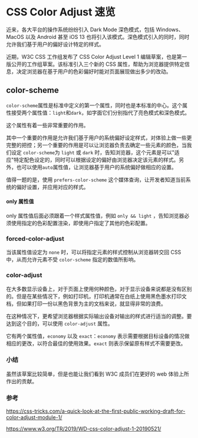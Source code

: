 # CSS Color Adjust 速览

近来，各大平台的操作系统纷纷引入 Dark Mode 深色模式，包括 Windows、MacOS 以及 Android 甚至 iOS 13 也将引入该模式。深色模式引入的同时，同时允许我们基于用户的偏好设计特定的样式。

近期，W3C CSS 工作组发布了 CSS Color Adjust Level 1 编辑草案，也是第一版公开的工作组草案。该标准引入三个新的 CSS 属性，帮助为浏览器提供特定信息，决定浏览器在基于用户的色彩偏好时能对页面展现做出多少的改动。

## color-scheme

`color-scheme`属性是标准中定义的第一个属性，同时也是本标准的中心。这个属性接受两个属性值：`light`和`dark`，如字面它们分别指代了亮色模式和深色模式。

这个属性有着一些非常重要的作用。

其中一个重要的作用是允许我们基于用户的系统偏好设定样式，对体验上做一些更完整的把控；另一个重要的作用是可以让浏览器负责去确定一些元素的颜色，当我们设定 `color-scheme`为 `light` 或 `dark` 时，告知浏览器，这个元素是可以"适应"特定配色设定的，同时可以根据设定的偏好由浏览器决定该元素的样式。另外，也可以使用`auto`属性值，让浏览器基于用户的系统偏好做相应的设置。

值得一题的是，使用 `prefers-color-scheme` 这个媒体查询，让开发者知道当前系统的偏好设置，并应用对应的样式。

#### only 属性值

only 属性值后面必须跟着一个样式属性值，例如  `only && light` ，告知浏览器必须使用指定的色彩配置渲染，即使用户指定了其他的色彩配置。

### forced-color-adjust

当该属性值设定为 `none` 时，可以将指定元素的样式控制从浏览器转交回 CSS 中，从而允许元素不受 `color-scheme` 指定的数值所影响。

### color-adjust

在大多数显示设备上，对于页面上使用何种颜色，对于显示设备来说都是没有区别的。但是在某些情况下，例如打印机，打印机通常在白纸上使用黑色墨水打印文档，但如果打印一份以黑色背景为主的文档来说，就显得非常的浪费。

在这种情况下，更希望浏览器根据实际输出设备对输出的样式进行适当的调整。要达到这个目的，可以使用 `color-adjust` 属性。

它有两个属性值，`economy` 以及 `exact`：`economy` 表示需要根据目标设备的情况做相应的更改，以符合最佳的使用效果。`exact` 则表示保留原有样式不需要更改。

### 小结

虽然该草案比较简单，但是也能让我们看到 W3C 成员们在更好的 web 体验上所作出的贡献。

### 参考

https://css-tricks.com/a-quick-look-at-the-first-public-working-draft-for-color-adjust-module-1/

https://www.w3.org/TR/2019/WD-css-color-adjust-1-20190521/

